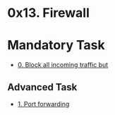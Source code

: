 # 0x13. Firewall

# Mandatory Task

* [0. Block all incoming traffic but](0-block_all_incoming_traffic_but)

## Advanced Task

* [1. Port forwarding](100-port_forwarding)
